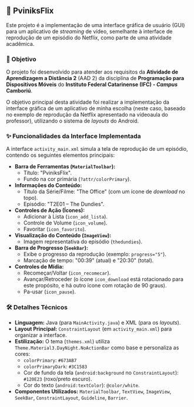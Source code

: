 ## 📱 PviniksFlix

Este projeto é a implementação de uma interface gráfica de usuário (GUI) para um aplicativo de *streaming* de vídeo, semelhante à interface de reprodução de um episódio do Netflix, como parte de uma atividade acadêmica.

### 🎯 Objetivo

O projeto foi desenvolvido para atender aos requisitos da **Atividade de Aprendizagem a Distância 2** (AAD 2) da disciplina de **Programação para Dispositivos Móveis** do **Instituto Federal Catarinense (IFC) - *Campus* Camboriú**.

O objetivo principal desta atividade foi realizar a implementação da interface gráfica de um aplicativo de minha escolha (neste caso, baseado no exemplo de reprodução da Netflix apresentado na vídeoaula do professor), utilizando o sistema de *layouts* do Android.

### ✨ Funcionalidades da Interface Implementada

A interface `activity_main.xml` simula a tela de reprodução de um episódio, contendo os seguintes elementos principais:

* **Barra de Ferramentas (`MaterialToolbar`):**
    * Título: "PviniksFlix".
    * Fundo na cor primária (`?attr/colorPrimary`).
* **Informações do Conteúdo:**
    * Título da Série/Filme: "The Office" (com um ícone de *download* no topo).
    * Episódio: "T2E01 – The Dundies".
* **Controles de Ação (Ícones):**
    * Adicionar à Lista (`icon_add_lista`).
    * Controle de Volume (`icon_volume`).
    * Favoritar (`icon_favorito`).
* **Visualização do Conteúdo (`ImageView`):**
    * Imagem representativa do episódio (`thedundies`).
* **Barra de Progresso (`SeekBar`):**
    * Exibe o progresso da reprodução (exemplo: `progress="5"`).
    * Marcação de tempo: "00:39" (atual) e "20:30" (total).
* **Controles de Mídia:**
    * Recomeçar/Voltar (`icon_recomecar`).
    * Avançar/Retroceder (o ícone `icon_download` está rotacionado para este propósito, e há outro ícone com rotação de 90 graus).
    * Pa-usar (`icon_pause`).

### 🛠️ Detalhes Técnicos

* **Linguagem:** Java (para `MainActivity.java`) e XML (para os *layouts*).
* **Layout Principal:** `ConstraintLayout` (em `activity_main.xml`) para organizar a interface.
* **Estilização:** O tema (`themes.xml`) utiliza `Theme.Material3.DayNight.NoActionBar` como base e personaliza as cores:
    * `colorPrimary`: `#673AB7`
    * `colorPrimaryDark`: `#3C1583`
    * Cor de fundo da tela (`android:background` no `ConstraintLayout`): `#120E23` (roxo/preto escuro).
    * Cor do texto (`android:textColor`): `@color/white`.
* **Componentes Utilizados:** `MaterialToolbar`, `TextView`, `ImageView`, `SeekBar`, `ConstraintLayout`, `Guideline`, `Barrier`.